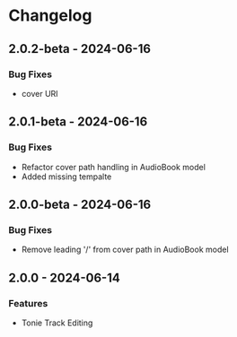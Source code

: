 # Changelog

<!-- insertion marker -->

## 2.0.2-beta - 2024-06-16

### Bug Fixes

- cover URI


## 2.0.1-beta - 2024-06-16

### Bug Fixes

- Refactor cover path handling in AudioBook model
- Added missing tempalte


## 2.0.0-beta - 2024-06-16

### Bug Fixes

- Remove leading '/' from cover path in AudioBook model


## 2.0.0 - 2024-06-14

### Features

- Tonie Track Editing

